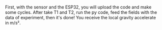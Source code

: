 First, with the sensor and the ESP32, you will upload the code and make some cycles.
After take T1 and T2, run the py code, feed the fields with the data of experiment, then
it's done! You receive the local gravity accelerate in m/s².
